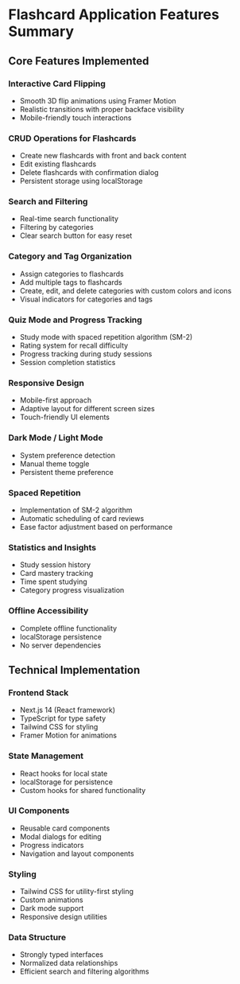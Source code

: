 # Flashcard Application Features Summary

## Core Features Implemented

### Interactive Card Flipping
- Smooth 3D flip animations using Framer Motion
- Realistic transitions with proper backface visibility
- Mobile-friendly touch interactions

### CRUD Operations for Flashcards
- Create new flashcards with front and back content
- Edit existing flashcards
- Delete flashcards with confirmation dialog
- Persistent storage using localStorage

### Search and Filtering
- Real-time search functionality
- Filtering by categories
- Clear search button for easy reset

### Category and Tag Organization
- Assign categories to flashcards
- Add multiple tags to flashcards
- Create, edit, and delete categories with custom colors and icons
- Visual indicators for categories and tags

### Quiz Mode and Progress Tracking
- Study mode with spaced repetition algorithm (SM-2)
- Rating system for recall difficulty
- Progress tracking during study sessions
- Session completion statistics

### Responsive Design
- Mobile-first approach
- Adaptive layout for different screen sizes
- Touch-friendly UI elements

### Dark Mode / Light Mode
- System preference detection
- Manual theme toggle
- Persistent theme preference

### Spaced Repetition
- Implementation of SM-2 algorithm
- Automatic scheduling of card reviews
- Ease factor adjustment based on performance

### Statistics and Insights
- Study session history
- Card mastery tracking
- Time spent studying
- Category progress visualization

### Offline Accessibility
- Complete offline functionality
- localStorage persistence
- No server dependencies

## Technical Implementation

### Frontend Stack
- Next.js 14 (React framework)
- TypeScript for type safety
- Tailwind CSS for styling
- Framer Motion for animations

### State Management
- React hooks for local state
- localStorage for persistence
- Custom hooks for shared functionality

### UI Components
- Reusable card components
- Modal dialogs for editing
- Progress indicators
- Navigation and layout components

### Styling
- Tailwind CSS for utility-first styling
- Custom animations
- Dark mode support
- Responsive design utilities

### Data Structure
- Strongly typed interfaces
- Normalized data relationships
- Efficient search and filtering algorithms 